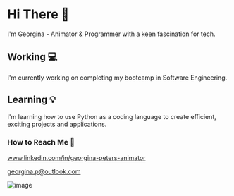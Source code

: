# Hi There 👋

I'm Georgina - Animator & Programmer with a keen fascination for tech. 

## Working 💻
I'm currently working on completing my bootcamp in Software Engineering. 

## Learning 💡
I'm learning how to use Python as a coding language to create efficient, exciting projects and applications. 

### How to Reach Me 🤝
www.linkedin.com/in/georgina-peters-animator 

georgina.p@outlook.com

![image](https://github.com/georginapeters/georginapeters/assets/157253067/b689fa08-eea4-4b39-83a0-74351dda778a)


<!--
**georginapeters/georginapeters** is a ✨ _special_ ✨ repository because its `README.md` (this file) appears on your GitHub profile.

Here are some ideas to get you started:

- 🔭 I’m currently working on ...
- 🌱 I’m currently learning ...
- 👯 I’m looking to collaborate on ...
- 🤔 I’m looking for help with ...
- 💬 Ask me about ...
- 📫 How to reach me: ...
- 😄 Pronouns: ...
- ⚡ Fun fact: ...
-->
